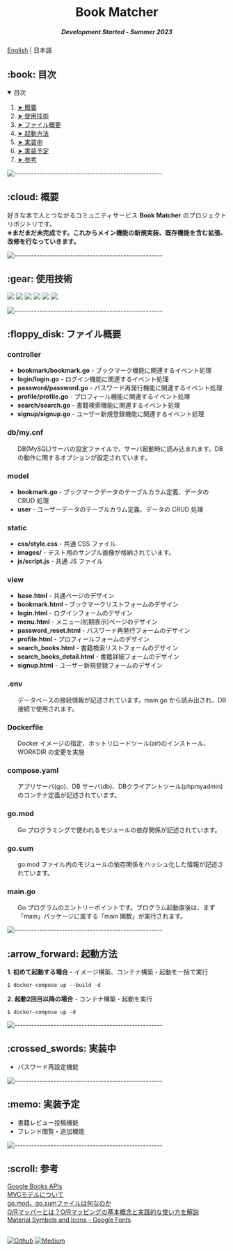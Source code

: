 <h1 align="center"> Book Matcher </h1>
<h5 align="center"> Development Started - Summer 2023 </h5>

[English](https://github.com/nao-United92/book-matcher/blob/main/README.md) | 日本語</h2>

<!-- TABLE OF CONTENTS -->
<h2 id="table-of-contents"> :book: 目次</h2>

<details open="open">
  <summary>目次</summary>
  <ol>
    <li><a href="#overview"> ➤ 概要</a></li>
    <li><a href="#use-stack"> ➤ 使用技術</a></li>
    <li><a href="#project-files-description"> ➤ ファイル概要</a></li>
    <li><a href="#getting-started"> ➤ 起動方法</a></li>
    <li><a href="#ongoing"> ➤ 実装中</a></li>
    <li><a href="#to-be-implemented"> ➤ 実装予定</a></li>
    <li><a href="#references"> ➤ 参考</a></li>
  </ol>
</details>


![-----------------------------------------------------](https://raw.githubusercontent.com/andreasbm/readme/master/assets/lines/rainbow.png)

<!-- 概要 -->
<h2 id="overview"> :cloud: 概要</h2>

<p align="justify">
  好きな本で人とつながるコミュニティサービス <b>Book Matcher</b> のプロジェクトリポジトリです。<br>
  <b>※まだまだ未完成です。これからメイン機能の新規実装、既存機能を含む拡張、改修を行なっていきます。</b>
</p>

![-----------------------------------------------------](https://raw.githubusercontent.com/andreasbm/readme/master/assets/lines/rainbow.png)

<!-- 使用技術 -->
<h2 id="use-stack"> :gear: 使用技術</h2>

<p align="justify">
<img src="https://img.shields.io/badge/-Docker-1488C6.svg?logo=docker&style=plastic">
<img src="https://img.shields.io/badge/-Go-76E1FE.svg?logo=go&style=plastic">
<img src="https://img.shields.io/badge/-Mysql-4479A1.svg?logo=mysql&style=plastic">
<img src="https://img.shields.io/badge/-Html5-E34F26.svg?logo=html5&style=plastic">
<img src="https://img.shields.io/badge/-Css3-1572B6.svg?logo=css3&style=plastic">
<img src="https://img.shields.io/badge/-Jquery-0769AD.svg?logo=jquery&style=plastic">
</p>

![-----------------------------------------------------](https://raw.githubusercontent.com/andreasbm/readme/master/assets/lines/rainbow.png)

<!-- ファイル概要 -->
<h2 id="project-files-description"> :floppy_disk: ファイル概要</h2>

<h3>controller</h3>
<ul>
  <li><b>bookmark/bookmark.go</b> - ブックマーク機能に関連するイベント処理</li>
  <li><b>login/login.go</b> - ログイン機能に関連するイベント処理</li>
  <li><b>password/password.go</b> - パスワード再発行機能に関連するイベント処理</li>
  <li><b>profile/profile.go</b> - プロフィール機能に関連するイベント処理</li>
  <li><b>search/search.go</b> - 書籍検索機能に関連するイベント処理</li>
  <li><b>signup/signup.go</b> - ユーザー新規登録機能に関連するイベント処理</li>
</ul>

<h3>db/my.cnf</h3>
<ul>
  DB(MySQL)サーバの設定ファイルで、サーバ起動時に読み込まれます。DB の動作に関するオプションが設定されています。
</ul>

<h3>model</h3>
<ul>
  <li><b>bookmark.go</b> - ブックマークデータのテーブルカラム定義、データの CRUD 処理</li>
  <li><b>user</b> - ユーザーデータのテーブルカラム定義、データの CRUD 処理</li>
</ul>

<h3>static</h3>
<ul>
  <li><b>css/style.css</b> - 共通 CSS ファイル</li>
  <li><b>images/</b> - テスト用のサンプル画像が格納されています。</li>
  <li><b>js/script.js</b> - 共通 JS ファイル</li>
</ul>

<h3>view</h3>
<ul>
  <li><b>base.html</b> - 共通ページのデザイン</li>
  <li><b>bookmark.html</b> - ブックマークリストフォームのデザイン</li>
  <li><b>login.html</b> - ログインフォームのデザイン</li>
  <li><b>menu.html</b> - メニュー(初期表示)ページのデザイン</li>
  <li><b>password_reset.html</b> - パスワード再発行フォームのデザイン</li>
  <li><b>profile.html</b> - プロフィールフォームのデザイン</li>
  <li><b>search_books.html</b> - 書籍検索リストフォームのデザイン</li>
  <li><b>search_books_detail.html</b> - 書籍詳細フォームのデザイン</li>
  <li><b>signup.html</b> - ユーザー新規登録フォームのデザイン</li>
</ul>

<h3>.env</h3>
<ul>
  データベースの接続情報が記述されています。main.go から読み出され、DB 接続で使用されます。
</ul>

<h3>Dockerfile</h3>
<ul>
  Docker イメージの指定、ホットリロードツール(air)のインストール、WORKDIR の変更を実施
</ul>

<h3>compose.yaml</h3>
<ul>
  アプリサーバ(go)、DB サーバ(db)、DBクライアントツール(phpmyadmin)のコンテナ定義が記述されています。
</ul>

<h3>go.mod</h3>
<ul>
  Go プログラミングで使われるモジュールの依存関係が記述されています。
</ul>

<h3>go.sum</h3>
<ul>
  go.mod ファイル内のモジュールの依存関係をハッシュ化した情報が記述されています。
</ul>

<h3>main.go</h3>
<ul>
  Go プログラムのエントリーポイントです。プログラム起動直後は、まず「main」パッケージに属する「main 関数」が実行されます。
</ul>

![-----------------------------------------------------](https://raw.githubusercontent.com/andreasbm/readme/master/assets/lines/rainbow.png)

<!-- 起動方法 -->
<h2 id="getting-started"> :arrow_forward: 起動方法</h2>

<p><b>1. 初めて起動する場合</b> - イメージ構築、コンテナ構築・起動を一括で実行</p>
<pre><code>$ docker-compose up --build -d</code></pre>

<p><b>2. 起動2回目以降の場合</b> - コンテナ構築・起動を実行</p>
<pre><code>$ docker-compose up -d</code></pre>

![-----------------------------------------------------](https://raw.githubusercontent.com/andreasbm/readme/master/assets/lines/rainbow.png)

<!-- 実装中 -->
<h2 id="ongoing"> :crossed_swords: 実装中</h2>
<ul>
  <li>パスワード再設定機能</li>
</ul>

![-----------------------------------------------------](https://raw.githubusercontent.com/andreasbm/readme/master/assets/lines/rainbow.png)

<!-- 実装予定 -->
<h2 id="to-be-implemented"> :memo: 実装予定</h2>
<ul>
  <li>書籍レビュー投稿機能</li>
  <li>フレンド閲覧・追加機能</li>
</ul>

![-----------------------------------------------------](https://raw.githubusercontent.com/andreasbm/readme/master/assets/lines/rainbow.png)

<!-- 参考 -->
<h2 id="references"> :scroll: 参考</h2>
<a href="https://developers.google.com/books/docs/v1/using?hl=ja">Google Books APIs</a><br>
<a href="https://qiita.com/s_emoto/items/975cc38a3e0de462966a">MVCモデルについて</a><br>
<a href="https://qiita.com/soicchi/items/2637a9195e64fdc73609">go.mod、go.sumファイルは何なのか</a><br>
<a href="https://the-simple.jp/what-is-o-r-mapper-explains-the-basic-concept-of-o-r-mapping-and-how-to-use-it-in-practice">O/Rマッパーとは？O/Rマッピングの基本概念と実践的な使い方を解説</a><br>
<a href="https://fonts.google.com/icons">Material Symbols and Icons - Google Fonts</a>
<br><br>

<a href="https://github.com/nao-United92" target="_blank"><img alt="Github" src="https://img.shields.io/badge/GitHub-%2312100E.svg?&style=for-the-badge&logo=Github&logoColor=white" /></a>
<a href="https://qiita.com/nao-United92" target="_blank"><img alt="Medium" src="https://img.shields.io/badge/qiita-55C500.svg?&style=for-the-badge&logo=qiita&logoColor=white" /></a>
